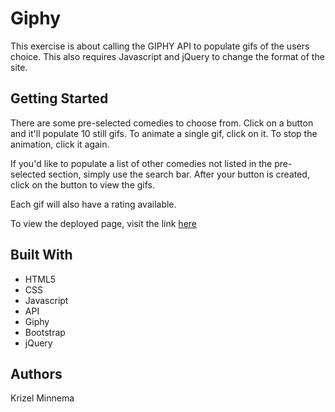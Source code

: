 # Giphy
This exercise is about calling the GIPHY API to populate gifs of the users choice. This also requires Javascript and jQuery to change the format of the site.

## Getting Started

There are some pre-selected comedies to choose from. Click on a button and it'll populate 10 still gifs. To animate a single gif, click on it. To stop the animation, click it again.

If you'd like to populate a list of other comedies not listed in the pre-selected section, simply use the search bar. After your button is created, click on the button to view the gifs. 

Each gif will also have a rating available.

To view the deployed page, visit the link [here](https://krizel4.github.io/week6-giphy/)

## Built With

* HTML5
* CSS
* Javascript
* API
* Giphy
* Bootstrap
* jQuery

## Authors

Krizel Minnema